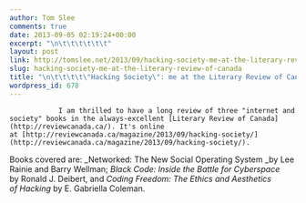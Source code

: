 ```yaml
---
author: Tom Slee
comments: true
date: 2013-09-05 02:19:24+00:00
excerpt: "\n\t\t\t\t\t\t"
layout: post
link: http://tomslee.net/2013/09/hacking-society-me-at-the-literary-review-of-canada.html
slug: hacking-society-me-at-the-literary-review-of-canada
title: "\n\t\t\t\t\"Hacking Society\": me at the Literary Review of Canada\t\t"
wordpress_id: 678
---
```



				I am thrilled to have a long review of three "internet and society" books in the always-excellent [Literary Review of Canada](http://reviewcanada.ca/). It's online at [http://reviewcanada.ca/magazine/2013/09/hacking-society/](http://reviewcanada.ca/magazine/2013/09/hacking-society/).

Books covered are: _Networked: The New Social Operating System _by Lee Rainie and Barry Wellman; _Black Code: Inside the Battle for Cyberspace_ by Ronald J. Deibert, and _Coding Freedom: The Ethics and Aesthetics of Hacking_ by E. Gabriella Coleman.


		
